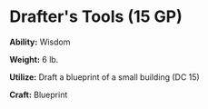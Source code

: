 # Drafter's Tools (15 GP)

**Ability:** Wisdom

**Weight:** 6 lb.

**Utilize:** Draft a blueprint of a small building (DC 15)

**Craft:** Blueprint
